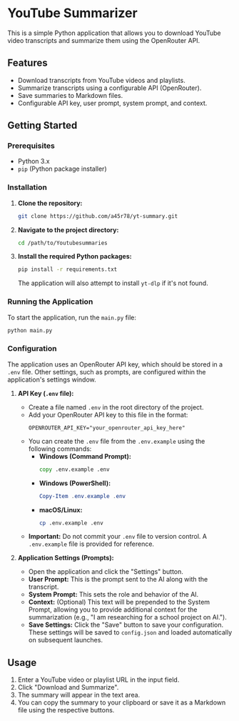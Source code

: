 # YouTube Summarizer

This is a simple Python application that allows you to download YouTube video transcripts and summarize them using the OpenRouter API.

## Features

*   Download transcripts from YouTube videos and playlists.
*   Summarize transcripts using a configurable API (OpenRouter).
*   Save summaries to Markdown files.
*   Configurable API key, user prompt, system prompt, and context.

## Getting Started

### Prerequisites

*   Python 3.x
*   `pip` (Python package installer)

### Installation

1.  **Clone the repository:**
    ```bash
    git clone https://github.com/a45r78/yt-summary.git
    ```

2.  **Navigate to the project directory:**

    ```bash
    cd /path/to/Youtubesummaries
    ```

3.  **Install the required Python packages:**

    ```bash
    pip install -r requirements.txt
    ```

    The application will also attempt to install `yt-dlp` if it's not found.

### Running the Application

To start the application, run the `main.py` file:

```bash
python main.py
```

### Configuration

The application uses an OpenRouter API key, which should be stored in a `.env` file. Other settings, such as prompts, are configured within the application's settings window.

1.  **API Key (`.env` file):**
    *   Create a file named `.env` in the root directory of the project.
    *   Add your OpenRouter API key to this file in the format:
        ```
        OPENROUTER_API_KEY="your_openrouter_api_key_here"
        ```
    *   You can create the `.env` file from the `.env.example` using the following commands:
        *   **Windows (Command Prompt):**
            ```cmd
            copy .env.example .env
            ```
        *   **Windows (PowerShell):**
            ```powershell
            Copy-Item .env.example .env
            ```
        *   **macOS/Linux:**
            ```bash
            cp .env.example .env
            ```
    *   **Important:** Do not commit your `.env` file to version control. A `.env.example` file is provided for reference.

2.  **Application Settings (Prompts):**
    *   Open the application and click the "Settings" button.
    *   **User Prompt:** This is the prompt sent to the AI along with the transcript.
    *   **System Prompt:** This sets the role and behavior of the AI.
    *   **Context:** (Optional) This text will be prepended to the System Prompt, allowing you to provide additional context for the summarization (e.g., "I am researching for a school project on AI.").
    *   **Save Settings:** Click the "Save" button to save your configuration. These settings will be saved to `config.json` and loaded automatically on subsequent launches.

## Usage

1.  Enter a YouTube video or playlist URL in the input field.
2.  Click "Download and Summarize".
3.  The summary will appear in the text area.
4.  You can copy the summary to your clipboard or save it as a Markdown file using the respective buttons.